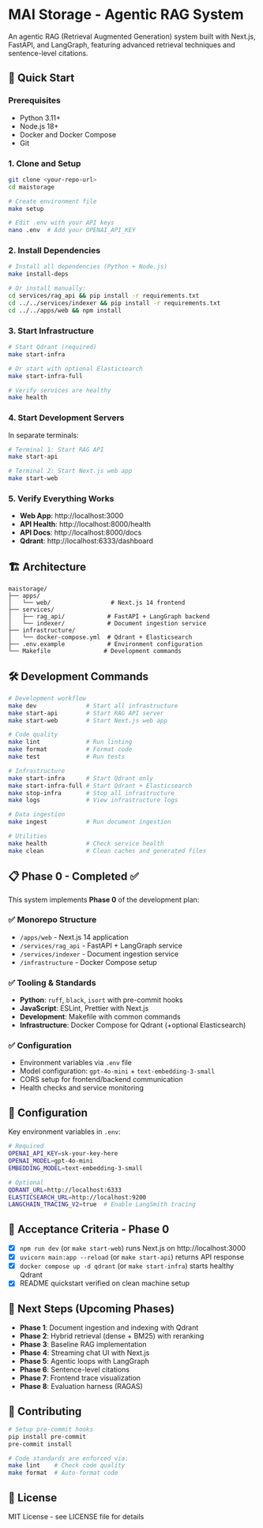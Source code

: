 # MAI Storage - Agentic RAG System

An agentic RAG (Retrieval Augmented Generation) system built with Next.js, FastAPI, and LangGraph, featuring advanced retrieval techniques and sentence-level citations.

## 🚀 Quick Start

### Prerequisites

- Python 3.11+
- Node.js 18+
- Docker and Docker Compose
- Git

### 1. Clone and Setup

```bash
git clone <your-repo-url>
cd maistorage

# Create environment file
make setup

# Edit .env with your API keys
nano .env  # Add your OPENAI_API_KEY
```

### 2. Install Dependencies

```bash
# Install all dependencies (Python + Node.js)
make install-deps

# Or install manually:
cd services/rag_api && pip install -r requirements.txt
cd ../../services/indexer && pip install -r requirements.txt
cd ../../apps/web && npm install
```

### 3. Start Infrastructure

```bash
# Start Qdrant (required)
make start-infra

# Or start with optional Elasticsearch
make start-infra-full

# Verify services are healthy
make health
```

### 4. Start Development Servers

In separate terminals:

```bash
# Terminal 1: Start RAG API
make start-api

# Terminal 2: Start Next.js web app
make start-web
```

### 5. Verify Everything Works

- **Web App**: http://localhost:3000
- **API Health**: http://localhost:8000/health
- **API Docs**: http://localhost:8000/docs
- **Qdrant**: http://localhost:6333/dashboard

## 🏗️ Architecture

```
maistorage/
├── apps/
│   └── web/                 # Next.js 14 frontend
├── services/
│   ├── rag_api/            # FastAPI + LangGraph backend
│   └── indexer/            # Document ingestion service
├── infrastructure/
│   └── docker-compose.yml  # Qdrant + Elasticsearch
├── .env.example            # Environment configuration
└── Makefile               # Development commands
```

## 🛠️ Development Commands

```bash
# Development workflow
make dev              # Start all infrastructure
make start-api        # Start RAG API server
make start-web        # Start Next.js web app

# Code quality
make lint             # Run linting
make format           # Format code
make test             # Run tests

# Infrastructure
make start-infra      # Start Qdrant only
make start-infra-full # Start Qdrant + Elasticsearch
make stop-infra       # Stop all infrastructure
make logs             # View infrastructure logs

# Data ingestion
make ingest           # Run document ingestion

# Utilities
make health           # Check service health
make clean            # Clean caches and generated files
```

## 📋 Phase 0 - Completed ✅

This system implements **Phase 0** of the development plan:

### ✅ Monorepo Structure
- `/apps/web` - Next.js 14 application
- `/services/rag_api` - FastAPI + LangGraph service
- `/services/indexer` - Document ingestion service
- `/infrastructure` - Docker Compose setup

### ✅ Tooling & Standards
- **Python**: `ruff`, `black`, `isort` with pre-commit hooks
- **JavaScript**: ESLint, Prettier with Next.js
- **Development**: Makefile with common commands
- **Infrastructure**: Docker Compose for Qdrant (+optional Elasticsearch)

### ✅ Configuration
- Environment variables via `.env` file
- Model configuration: `gpt-4o-mini` + `text-embedding-3-small`
- CORS setup for frontend/backend communication
- Health checks and service monitoring

## 🔧 Configuration

Key environment variables in `.env`:

```bash
# Required
OPENAI_API_KEY=sk-your-key-here
OPENAI_MODEL=gpt-4o-mini
EMBEDDING_MODEL=text-embedding-3-small

# Optional
QDRANT_URL=http://localhost:6333
ELASTICSEARCH_URL=http://localhost:9200
LANGCHAIN_TRACING_V2=true  # Enable LangSmith tracing
```

## 🧪 Acceptance Criteria - Phase 0

- [x] `npm run dev` (or `make start-web`) runs Next.js on http://localhost:3000
- [x] `uvicorn main:app --reload` (or `make start-api`) returns API response
- [x] `docker compose up -d qdrant` (or `make start-infra`) starts healthy Qdrant
- [x] README quickstart verified on clean machine setup

## 🔄 Next Steps (Upcoming Phases)

- **Phase 1**: Document ingestion and indexing with Qdrant
- **Phase 2**: Hybrid retrieval (dense + BM25) with reranking
- **Phase 3**: Baseline RAG implementation
- **Phase 4**: Streaming chat UI with Next.js
- **Phase 5**: Agentic loops with LangGraph
- **Phase 6**: Sentence-level citations
- **Phase 7**: Frontend trace visualization
- **Phase 8**: Evaluation harness (RAGAS)

## 🤝 Contributing

```bash
# Setup pre-commit hooks
pip install pre-commit
pre-commit install

# Code standards are enforced via:
make lint    # Check code quality
make format  # Auto-format code
```

## 📄 License

MIT License - see LICENSE file for details